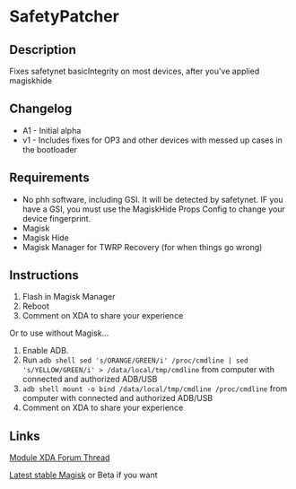# **SafetyPatcher**
## Description
Fixes safetynet basicIntegrity on most devices, after you've applied magiskhide
## Changelog
- A1 - Initial alpha
- v1 - Includes fixes for OP3 and other devices with messed up cases in the bootloader
## Requirements
- No phh software, including GSI. It will be detected by safetynet. IF you have a GSI, you must use the MagiskHide Props Config to change your device fingerprint.
- Magisk
- Magisk Hide
- Magisk Manager for TWRP Recovery (for when things go wrong)
## Instructions
1. Flash in Magisk Manager
2. Reboot
3. Comment on XDA to share your experience

Or to use without Magisk...

1. Enable ADB.
3. Run `adb shell sed 's/ORANGE/GREEN/i' /proc/cmdline | sed 's/YELLOW/GREEN/i' > /data/local/tmp/cmdline` from computer with connected and authorized ADB/USB
4. `adb shell mount -o bind /data/local/tmp/cmdline /proc/cmdline` from computer with connected and authorized ADB/USB
5. Comment on XDA to share your experience
## Links
[Module XDA Forum Thread](https://forum.xda-developers.com/apps/magisk/module-safetypatcher-t3809879 "Module official XDA thread")

[Latest stable Magisk](http://www.tiny.cc/latestmagisk) or Beta if you want
